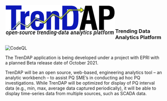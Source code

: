 <img align="left" src="img/trendap-wide.png" alt="TrenDAP Logo">
<br/><br/><br/>

### Trending Data Analytics Platform

![CodeQL](https://github.com/GridProtectionAlliance/TrenDAP/workflows/CodeQL/badge.svg)

The TrenDAP application is being developed under a project with EPRI with a planned Beta release date of October 2021.  

TrenDAP will be an open source, web-based, engineering analytics tool – an analytic workbench – to assist PQ SME’s in conducting ad hoc PQ investigations. 
While TrenDAP will be optimized for display of PQ interval data (e.g., min, max, average data captured periodically), it will be able to display time-series data from multiple sources, such as SCADA data.
